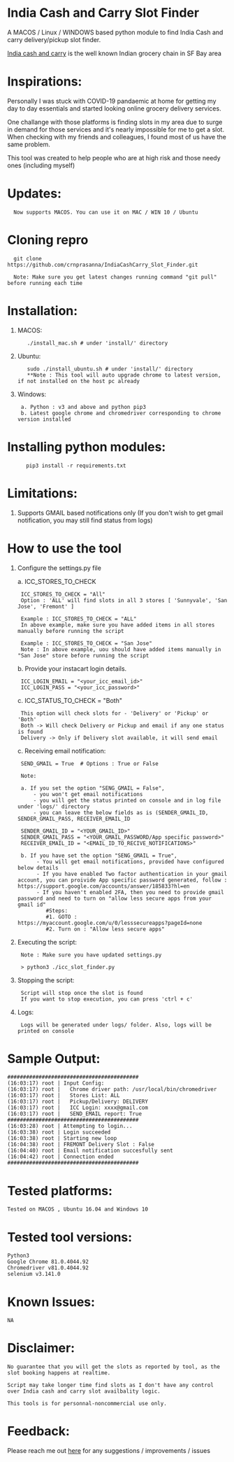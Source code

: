 # India Cash and Carry Slot Finder

A MACOS / Linux / WINDOWS based python module to find India Cash and carry delivery/pickup slot finder. 

[India cash and carry](https://www.indiacashandcarry.com/) is the well known Indian grocery chain in SF Bay area 


# Inspirations:

Personally I was stuck with COVID-19 pandaemic at home for getting my day to day essentials and started looking online grocery delivery services. 

One challange with those platforms is finding slots in my area due to surge in demand for those services and it's nearly impossible for me to get a slot. When checking with my friends and colleagues, I found most of us have the same problem. 	

This tool was created to help people who are at high risk and those needy ones (including myself)
	
	
# Updates:

      Now supports MACOS. You can use it on MAC / WIN 10 / Ubuntu
	  
	
# Cloning repro

      git clone https://github.com/crnprasanna/IndiaCashCarry_Slot_Finder.git
      
      Note: Make sure you get latest changes running command "git pull" before running each time


# Installation:

1. MACOS:
	
          ./install_mac.sh # under 'install/' directory

 
2. Ubuntu:
	
          sudo ./install_ubuntu.sh # under 'install/' directory
          **Note : This tool will auto upgrade chrome to latest version, if not installed on the host pc already
	
3. Windows:

        a. Python : v3 and above and python pip3
        b. Latest google chrome and chromedriver corresponding to chrome version installed

  
# Installing python modules:

          pip3 install -r requirements.txt
		  

# Limitations:

1. Supports GMAIL based notifications only (If you don't wish to get gmail notification, you may still find status from logs)


# How to use the tool 

1. Configure the settings.py file

	a. ICC_STORES_TO_CHECK
  
		ICC_STORES_TO_CHECK = "All"  
		Option : 'ALL' will find slots in all 3 stores [ 'Sunnyvale', 'San Jose', 'Fremont' ]
    		
		Example : ICC_STORES_TO_CHECK = "ALL"    
		In above example, make sure you have added items in all stores manually before running the script
		
		Example : ICC_STORES_TO_CHECK = "San Jose"    
		Note : In above example, uou should have added items manually in "San Jose" store before running the script

	b. Provide your instacart login details. 
  
		ICC_LOGIN_EMAIL = "<your_icc_email_id>"
		ICC_LOGIN_PASS = "<your_icc_password>"
		
    
	c. ICC_STATUS_TO_CHECK = "Both"
  
		This option will check slots for - 'Delivery' or 'Pickup' or 'Both'		
		Both -> Will check Delivery or Pickup and email if any one status is found		
		Delivery -> Only if Delivery slot available, it will send email


	c. Receiving email notification:
	
		SEND_GMAIL = True  # Options : True or False
		
		Note: 
		
		a. If you set the option "SENG_GMAIL = False", 
			- you won't get email notifications 
			- you will get the status printed on console and in log file under 'logs/' directory
			- you can leave the below fields as is (SENDER_GMAIL_ID, SENDER_GMAIL_PASS, RECEIVER_EMAIL_ID
		
		SENDER_GMAIL_ID = "<YOUR_GMAIL_ID>"
		SENDER_GMAIL_PASS = "<YOUR_GMAIL_PASSWORD/App specific password>"
		RECEIVER_EMAIL_ID = "<EMAIL_ID_TO_RECIVE_NOTIFICATIONS>"
		
		b. If you have set the option "SENG_GMAIL = True",  
			 - You will get email notifications, provided have configured below details
			 - If you have enabled Two factor authentication in your gmail account, you can proivide App specific password generated, follow : https://support.google.com/accounts/answer/185833?hl=en
			 - If you haven't enabled 2FA, then you need to provide gmail password and need to turn on "allow less secure apps from your gmail id" 
				#Steps:
				#1. GOTO : https://myaccount.google.com/u/0/lesssecureapps?pageId=none
				#2. Turn on : "Allow less secure apps"



2. Executing the script:
		
		Note : Make sure you have updated settings.py
		
		> python3 ./icc_slot_finder.py
		

3. Stopping the script:

		Script will stop once the slot is found  
		If you want to stop execution, you can press 'ctrl + c'
		

4. Logs:
	
		Logs will be generated under logs/ folder. Also, logs will be printed on console
	
		
# Sample Output: 


    ##########################################
    (16:03:17) root | Input Config:
    (16:03:17) root | 	Chrome driver path: /usr/local/bin/chromedriver
    (16:03:17) root | 	Stores List: ALL
    (16:03:17) root | 	Pickup/Delivery: DELIVERY
    (16:03:17) root | 	ICC Login: xxxx@gmail.com
    (16:03:17) root | 	SEND_EMAIL report: True
    ##########################################
    (16:03:28) root | Attempting to login...
    (16:03:38) root | Login succeeded
    (16:03:38) root | Starting new loop
    (16:04:38) root | FREMONT Delivery Slot : False
    (16:04:40) root | Email notification succesfully sent
    (16:04:42) root | Connection ended
    ##########################################


# Tested platforms:

	Tested on MACOS , Ubuntu 16.04 and Windows 10
	

# Tested tool versions:
	Python3
	Google Chrome 81.0.4044.92
	Chromedriver v81.0.4044.92
	selenium v3.141.0		
	
	
# Known Issues:

	NA

	
# Disclaimer:

	No guarantee that you will get the slots as reported by tool, as the slot booking happens at realtime.
	
	Script may take longer time find slots as I don't have any control over India cash and carry slot availbality logic.

	This tools is for personnal-noncommercial use only.


# Feedback:


Please reach me out [here](mailto:crn.prasanna@gmail.com?subject=[GitHub]%20IndiaCashAndCarry%20Slot%20Finder-%20Feedback) for any suggestions / improvements / issues

